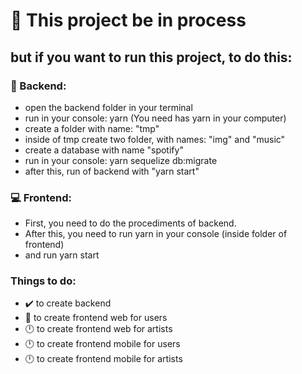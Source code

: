 # :hammer: This project be in process

## but if you want to run this project, to do this:

### :file_folder: Backend:

- open the backend folder in your terminal
- run in your console: yarn (You need has yarn in your computer)
- create a folder with name: "tmp"
- inside of tmp create two folder, with names: "img" and "music"
- create a database with name "spotify"
- run in your console: yarn sequelize db:migrate
- after this, run of backend with "yarn start"

### :computer: Frontend:

- First, you need to do the procediments of backend.
- After this, you need to run yarn in your console (inside folder of frontend)
- and run yarn start

### Things to do:

- :heavy_check_mark: to create backend
- :hammer: to create frontend web for users
- :clock12: to create frontend web for artists
- :clock12: to create frontend mobile for users
- :clock12: to create frontend mobile for artists
